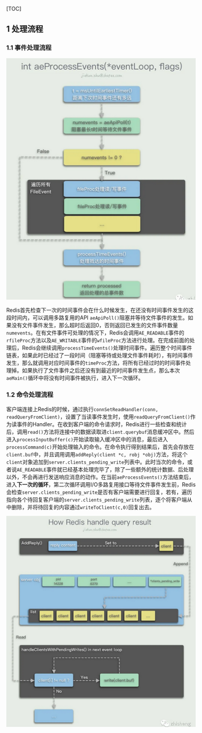 [TOC]

## 1 处理流程

### 1.1 事件处理流程

![](./media/事件处理流程.png)

Redis首先检查下一次的时间事件会在什么时候发生，在还没有时间事件发生的这段时间内，可以调用多路复用的API `aeApiPoll()`阻塞并等待文件事件的发生。如果没有文件事件发生，那么超时后返回0，否则返回已发生的文件事件数量`numevents`。在有文件事件可处理的情况下，Redis会调用`AE_READABLE`事件的`rfileProc`方法以及`AE_WRITABLE`事件的`wfileProc`方法进行处理。在完成前面的处理后，Redis会继续调用`processTimeEvents()`处理时间事件。遍历整个时间事件链表，如果此时已经过了一段时间（阻塞等待或处理文件事件耗时），有时间事件发生，那么就调用对应时间事件的`timeProc`方法，将所有已经过时的时间事件处理掉。如果执行了文件事件之后还没有到最近的时间事件发生点，那么本次`aeMain()`循环中将没有时间事件被执行，进入下一次循环。

### 1.2 命令处理流程

客户端连接上Redis的时候，通过执行`connSetReadHandler(conn, readQueryFromClient)`，设置了当读事件发生时，使用`readQueryFromClient()`作为读事件的Handler。在收到客户端的命令请求时，Redis进行一些检查和统计后，调用`read()`方法将连接中的数据读取进`client.querybuf`消息缓冲区中。然后进入`processInputBuffer(c)`开始读取输入缓冲区中的消息，最后进入`processCommand(c)`开始处理输入的命令。在命令执行得到结果后，首先会存放在`client.buf`中，并且调用调用`addReply(client *c, robj *obj)`方法，将这个`client`对象追加到`server.clients_pending_write`列表中。此时当次的命令，或者说`AE_READABLE`事件就已经基本处理完毕了，除了一些额外的统计数据、后处理以外，不会再进行发送响应消息的动作。在当前`aeProcessEvents()`方法结束后，进入**下一次的循环**，第二次循环调用I/O多路复用接口等待文件事件发生前，Redis会检查`server.clients_pending_write`是否有客户端需要进行回复，若有，遍历指向各个待回复客户端的`server.clients_pending_write`列表，逐个将客户端从中删除，并将待回复的内容通过`writeToClient(c,0)`回复出去。

![](./media/请求处理.png)